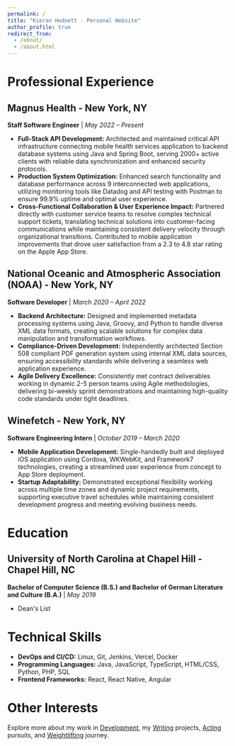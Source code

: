 ```yaml
---
permalink: /
title: "Kieran Hodnett - Personal Website"
author_profile: true
redirect_from: 
  - /about/
  - /about.html
---
```


# Professional Experience

## Magnus Health - New York, NY
**Staff Software Engineer** | *May 2022 – Present*

* **Full-Stack API Development:** Architected and maintained critical API infrastructure connecting mobile health services application to backend database systems using Java and Spring Boot, serving 2000+ active clients with reliable data synchronization and enhanced security protocols.
* **Production System Optimization:** Enhanced search functionality and database performance across 9 interconnected web applications, utilizing monitoring tools like Datadog and API testing with Postman to ensure 99.9% uptime and optimal user experience.
* **Cross-Functional Collaboration & User Experience Impact:** Partnered directly with customer service teams to resolve complex technical support tickets, translating technical solutions into customer-facing communications while maintaining consistent delivery velocity through organizational transitions. Contributed to mobile application improvements that drove user satisfaction from a 2.3 to 4.8 star rating on the Apple App Store.

## National Oceanic and Atmospheric Association (NOAA) - New York, NY
**Software Developer** | *March 2020 – April 2022*

* **Backend Architecture:** Designed and implemented metadata processing systems using Java, Groovy, and Python to handle diverse XML data formats, creating scalable solutions for complex data manipulation and transformation workflows.
* **Compliance-Driven Development:** Independently architected Section 508 compliant PDF generation system using internal XML data sources, ensuring accessibility standards while delivering a seamless web application experience.
* **Agile Delivery Excellence:** Consistently met contract deliverables working in dynamic 2-5 person teams using Agile methodologies, delivering bi-weekly sprint demonstrations and maintaining high-quality code standards under tight deadlines.

## Winefetch - New York, NY
**Software Engineering Intern** | *October 2019 – March 2020*

* **Mobile Application Development:** Single-handedly built and deployed iOS application using Cordova, WKWebKit, and Framework7 technologies, creating a streamlined user experience from concept to App Store deployment.
* **Startup Adaptability:** Demonstrated exceptional flexibility working across multiple time zones and dynamic project requirements, supporting executive travel schedules while maintaining consistent development progress and meeting evolving business needs.

# Education

## University of North Carolina at Chapel Hill - Chapel Hill, NC
**Bachelor of Computer Science (B.S.) and Bachelor of German Literature and Culture (B.A.)** | *May 2019*
* Dean's List

# Technical Skills

* **DevOps and CI/CD:** Linux, Git, Jenkins, Vercel, Docker
* **Programming Languages:** Java, JavaScript, TypeScript, HTML/CSS, Python, PHP, SQL
* **Frontend Frameworks:** React, React Native, Angular

# Other Interests

Explore more about my work in [Development](/development/), my [Writing](/writing/) projects, [Acting](/acting/) pursuits, and [Weightlifting](/weightlifting/) journey.
